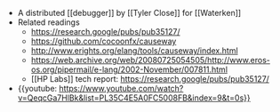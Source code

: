 - A distributed [[debugger]] by [[Tyler Close]] for [[Waterken]]
- Related readings
    - https://research.google/pubs/pub35127/
    - https://github.com/cocoonfx/causeway
    - http://www.erights.org/elang/tools/causeway/index.html
    - https://web.archive.org/web/20080725054505/http://www.eros-os.org/pipermail/e-lang/2002-November/007811.html
    - [[HP Labs]] tech report: https://research.google/pubs/pub35127/
- {{youtube: https://www.youtube.com/watch?v=QeqcGa7HlBk&list=PL35C4E5A0FC5008FB&index=9&t=0s}}
